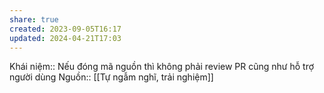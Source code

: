 ```yaml
---
share: true
created: 2023-09-05T16:17
updated: 2024-04-21T17:03
---
```

Khái niệm:: 
Nếu đóng mã nguồn thì không phải review PR cũng như hỗ trợ người dùng
Nguồn:: [[Tự ngẫm nghĩ, trải nghiệm]]